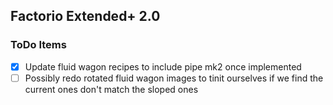 ## Factorio Extended+ 2.0

### ToDo Items

- [x] Update fluid wagon recipes to include pipe mk2 once implemented
- [ ] Possibly redo rotated fluid wagon images to tinit ourselves if we find the current ones don't match the sloped ones
